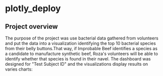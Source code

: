 # plotly_deploy
## Project overview

The purpose of the project was use bacterial data gathered from volunteers and put the data into a visualization identifying the top 10 bacterial species from their belly buttons.That way, if Improbable Beef identifies a species as a candidate to manufacture synthetic beef, Roza's volunteers will be able to identify whether that species is found in their navel. 
The dashboard was designed for "Test Subject ID" and the visualizations display results on varies charts:

